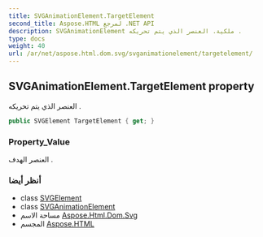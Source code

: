 ```yaml
---
title: SVGAnimationElement.TargetElement
second_title: Aspose.HTML لمرجع .NET API
description: SVGAnimationElement ملكية. العنصر الذي يتم تحريكه .
type: docs
weight: 40
url: /ar/net/aspose.html.dom.svg/svganimationelement/targetelement/
---
```

## SVGAnimationElement.TargetElement property

العنصر الذي يتم تحريكه .

```csharp
public SVGElement TargetElement { get; }
```

### Property_Value

العنصر الهدف .

### أنظر أيضا

* class [SVGElement](../../svgelement/)
* class [SVGAnimationElement](../)
* مساحة الاسم [Aspose.Html.Dom.Svg](../../svganimationelement/)
* المجسم [Aspose.HTML](../../../)


